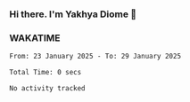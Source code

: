 ### Hi there. I'm Yakhya Diome 👋

### WAKATIME
<!--START_SECTION:waka-->

```txt
From: 23 January 2025 - To: 29 January 2025

Total Time: 0 secs

No activity tracked
```

<!--END_SECTION:waka-->
